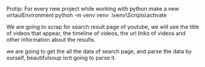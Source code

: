 Protip: For every new project while working with python make a new virtaulEnvironment
python -m venv venv
.\venv\Scripts\activate

We are going to scrap for search result page of youtube, we will see the title of videos that appear, the timeline of videos, the url links of videos and other information about the results.


we are going to get the all the data of search page, and parse the data by ourself, beautifulsoup isnt going to parse it.

